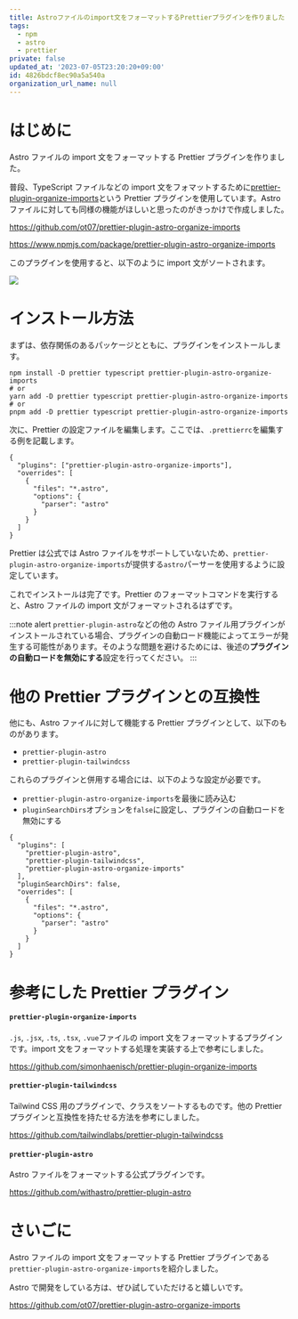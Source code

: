 ```yaml
---
title: Astroファイルのimport文をフォーマットするPrettierプラグインを作りました
tags:
  - npm
  - astro
  - prettier
private: false
updated_at: '2023-07-05T23:20:20+09:00'
id: 4826bdcf8ec90a5a540a
organization_url_name: null
---
```


# はじめに

Astro ファイルの import 文をフォーマットする Prettier プラグインを作りました。

普段、TypeScript ファイルなどの import 文をフォマットするために[prettier-plugin-organize-imports](https://github.com/simonhaenisch/prettier-plugin-organize-imports)という Prettier プラグインを使用しています。Astro ファイルに対しても同様の機能がほしいと思ったのがきっかけで作成しました。

https://github.com/ot07/prettier-plugin-astro-organize-imports

https://www.npmjs.com/package/prettier-plugin-astro-organize-imports

このプラグインを使用すると、以下のように import 文がソートされます。

![](https://qiita-image-store.s3.ap-northeast-1.amazonaws.com/0/322637/76a981ec-89df-4ce8-5c06-452c2ff2ecc6.gif)

# インストール方法

まずは、依存関係のあるパッケージとともに、プラグインをインストールします。

```shell
npm install -D prettier typescript prettier-plugin-astro-organize-imports
# or
yarn add -D prettier typescript prettier-plugin-astro-organize-imports
# or
pnpm add -D prettier typescript prettier-plugin-astro-organize-imports
```

次に、Prettier の設定ファイルを編集します。ここでは、`.prettierrc`を編集する例を記載します。

```json: .prettierrc
{
  "plugins": ["prettier-plugin-astro-organize-imports"],
  "overrides": [
    {
      "files": "*.astro",
      "options": {
        "parser": "astro"
      }
    }
  ]
}
```

Prettier は公式では Astro ファイルをサポートしていないため、`prettier-plugin-astro-organize-imports`が提供する`astro`パーサーを使用するように設定しています。

これでインストールは完了です。Prettier のフォーマットコマンドを実行すると、Astro ファイルの import 文がフォーマットされるはずです。

:::note alert
`prettier-plugin-astro`などの他の Astro ファイル用プラグインがインストールされている場合、プラグインの自動ロード機能によってエラーが発生する可能性があります。そのような問題を避けるためには、後述の**プラグインの自動ロードを無効にする**設定を行ってください。
:::

# 他の Prettier プラグインとの互換性

他にも、Astro ファイルに対して機能する Prettier プラグインとして、以下のものがあります。

- `prettier-plugin-astro`
- `prettier-plugin-tailwindcss`

これらのプラグインと併用する場合には、以下のような設定が必要です。

- `prettier-plugin-astro-organize-imports`を最後に読み込む
- `pluginSearchDirs`オプションを`false`に設定し、プラグインの自動ロードを無効にする

```json: .prettierrc
{
  "plugins": [
    "prettier-plugin-astro",
    "prettier-plugin-tailwindcss",
    "prettier-plugin-astro-organize-imports"
  ],
  "pluginSearchDirs": false,
  "overrides": [
    {
      "files": "*.astro",
      "options": {
        "parser": "astro"
      }
    }
  ]
}
```

# 参考にした Prettier プラグイン

#### `prettier-plugin-organize-imports`

`.js`, `.jsx`, `.ts`, `.tsx`, `.vue`ファイルの import 文をフォーマットするプラグインです。import 文をフォーマットする処理を実装する上で参考にしました。

https://github.com/simonhaenisch/prettier-plugin-organize-imports

#### `prettier-plugin-tailwindcss`

Tailwind CSS 用のプラグインで、クラスをソートするものです。他の Prettier プラグインと互換性を持たせる方法を参考にしました。

https://github.com/tailwindlabs/prettier-plugin-tailwindcss

#### `prettier-plugin-astro`

Astro ファイルをフォーマットする公式プラグインです。

https://github.com/withastro/prettier-plugin-astro

# さいごに

Astro ファイルの import 文をフォーマットする Prettier プラグインである`prettier-plugin-astro-organize-imports`を紹介しました。

Astro で開発をしている方は、ぜひ試していただけると嬉しいです。

https://github.com/ot07/prettier-plugin-astro-organize-imports
